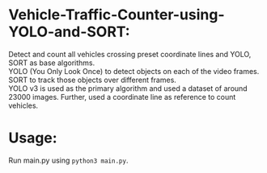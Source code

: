 # Vehicle-Traffic-Counter-using-YOLO-and-SORT:
Detect and count all vehicles crossing preset coordinate lines and YOLO, SORT as base algorithms.
<br>
YOLO (You Only Look Once) to detect objects on each of the video frames. SORT to track those objects over different frames.
<br>
YOLO v3 is used as the primary algorithm and used a dataset of around 23000 images. Further, used a coordinate line as reference to count vehicles.

# Usage:
Run main.py using `python3 main.py`.
